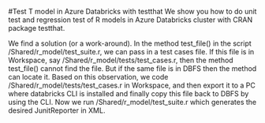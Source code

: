 #Test T model in Azure Databricks with testthat
We show you how to do unit test and regression test of R models in Azure Databricks cluster with CRAN package testthat.

We find a solution (or a work-around). In the method test_file() in the script /Shared/r_model/test_suite.r, we can pass in a test cases file. If this file is in Workspace, say /Shared/r_model/tests/test_cases.r, then the method test_file() cannot find the file. But if the same file is in DBFS then the method can locate it. Based on this observation, we code /Shared/r_model/tests/test_cases.r in Workspace, and then export it to a PC where databricks CLI is installed and finally copy this file back to DBFS by using the CLI. Now we run /Shared/r_model/test_suite.r which generates the desired JunitReporter in XML.
